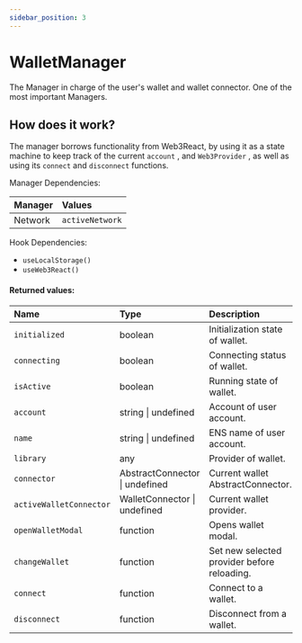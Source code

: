 ```yaml
---
sidebar_position: 3
---
```


# WalletManager

The Manager in charge of the user's wallet and wallet connector. One of the most important Managers.

## How does it work?

The manager borrows functionality from Web3React, by using it as a state machine to keep track of the current `account` , and `Web3Provider` , as well as using its `connect` and `disconnect` functions.

Manager Dependencies:

| Manager | Values                                                          |
| :--- | :------------------------------------------------------------------- |
| Network | `activeNetwork`

Hook Dependencies:
- `useLocalStorage()`
- `useWeb3React()`

#### Returned values:
| Name | Type | Description                                                          |
| :--- | :--- | :------------------------------------------------------------------- |
|`initialized` | boolean | Initialization state of wallet.
|`connecting` | boolean | Connecting status of wallet.
|`isActive` | boolean | Running state of wallet.
|`account` | string \| undefined | Account of user account.
|`name` | string \| undefined | ENS name of user account.
|`library` | any | Provider of wallet.
|`connector` | AbstractConnector \| undefined | Current wallet AbstractConnector.
|`activeWalletConnector` | WalletConnector \| undefined | Current wallet provider.
|`openWalletModal` | function | Opens wallet modal.
|`changeWallet` | function | Set new selected provider before reloading.
|`connect` | function | Connect to a wallet.
|`disconnect` | function | Disconnect from a wallet.